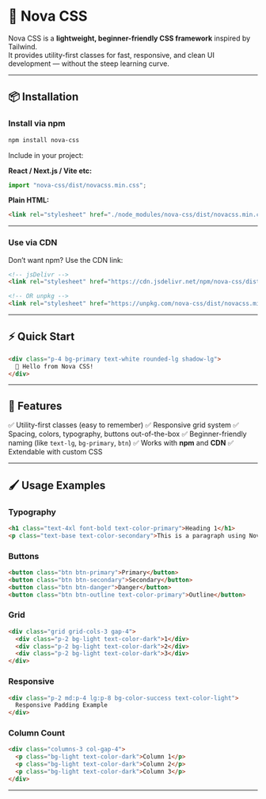 # 🌌 Nova CSS

Nova CSS is a **lightweight, beginner-friendly CSS framework** inspired by Tailwind.  
It provides utility-first classes for fast, responsive, and clean UI development — without the steep learning curve.

---

## 📦 Installation

### Install via **npm**
```bash
npm install nova-css
````

Include in your project:

**React / Next.js / Vite etc:**

```js
import "nova-css/dist/novacss.min.css";
```

**Plain HTML:**

```html
<link rel="stylesheet" href="./node_modules/nova-css/dist/novacss.min.css" />
```

---

### Use via **CDN**

Don’t want npm? Use the CDN link:

```html
<!-- jsDelivr -->
<link rel="stylesheet" href="https://cdn.jsdelivr.net/npm/nova-css/dist/novacss.min.css" />

<!-- OR unpkg -->
<link rel="stylesheet" href="https://unpkg.com/nova-css/dist/novacss.min.css" />
```

---

## ⚡ Quick Start

```html
<div class="p-4 bg-primary text-white rounded-lg shadow-lg">
  🚀 Hello from Nova CSS!
</div>
```

---

## 🎨 Features

✅ Utility-first classes (easy to remember)
✅ Responsive grid system
✅ Spacing, colors, typography, buttons out-of-the-box
✅ Beginner-friendly naming (like `text-lg`, `bg-primary`, `btn`)
✅ Works with **npm** and **CDN**
✅ Extendable with custom CSS

---

## 🖌 Usage Examples

### Typography

```html
<h1 class="text-4xl font-bold text-color-primary">Heading 1</h1>
<p class="text-base text-color-secondary">This is a paragraph using Nova CSS.</p>
```

### Buttons

```html
<button class="btn btn-primary">Primary</button>
<button class="btn btn-secondary">Secondary</button>
<button class="btn btn-danger">Danger</button>
<button class="btn btn-outline text-color-primary">Outline</button>
```

### Grid

```html
<div class="grid grid-cols-3 gap-4">
  <div class="p-2 bg-light text-color-dark">1</div>
  <div class="p-2 bg-light text-color-dark">2</div>
  <div class="p-2 bg-light text-color-dark">3</div>
</div>
```

### Responsive

```html
<div class="p-2 md:p-4 lg:p-8 bg-color-success text-color-light">
  Responsive Padding Example
</div>
```

### Column Count

```html
<div class="columns-3 col-gap-4">
  <p class="bg-light text-color-dark">Column 1</p>
  <p class="bg-light text-color-dark">Column 2</p>
  <p class="bg-light text-color-dark">Column 3</p>
</div>
```

---

